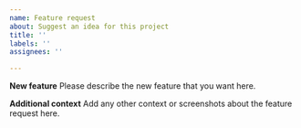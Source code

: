 ```yaml
---
name: Feature request
about: Suggest an idea for this project
title: ''
labels: ''
assignees: ''

---
```


**New feature**
Please describe the new feature that you want here.

**Additional context**
Add any other context or screenshots about the feature request here.
